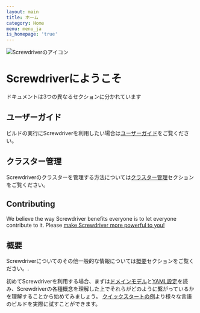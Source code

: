```yaml
---
layout: main
title: ホーム
category: Home
menu: menu_ja
is_homepage: 'true'
---
```

<div class="top">
    <img src="/screwdriver-cd-guide/assets/Screwdriver_Icon_Full@1x.png" alt="Screwdriverのアイコン">
    <h1>Screwdriverにようこそ</h1>
    <p>ドキュメントは3つの異なるセクションに分かれています</p>
</div>

<div class="row">
    <div class="col-xs-6 col-md-4 ug">
        <h2>ユーザーガイド</h2>
        <p>ビルドの実行にScrewdriverを利用したい場合は<a href="/screwdriver-cd-guide/ja/user-guide/quickstart">ユーザーガイド</a>をご覧ください。</p>
    </div>
    <div class="col-xs-6 col-md-4 cm">
        <h2>クラスター管理</h2>
        <p>Screwdriverのクラスターを管理する方法については<a href="/screwdriver-cd-guide/ja/cluster-management">クラスター管理</a>セクションをご覧ください。</p>
    </div>
    <div class="col-xs-6 col-md-4 cm">
        <h2>Contributing</h2>
        <p>
            We believe the way Screwdriver benefits everyone is to let everyone contribute to 
            it. Please <a href="/screwdriver-cd-guide/contributing">make Screwdriver more 
            powerful to you!</a>
        </p>
    </div>
    <div class="col-xs-6 col-md-4 about">
        <h2>概要</h2>
        <p>Screwdriverについてのその他一般的な情報については<a href="/screwdriver-cd-guide/ja/about">概要</a>セクションをご覧ください。.</p>
    </div>
</div>

<div class="row">
    <div class="col-xs-12 extra">
        <p>初めてScrewdriverを利用する場合、まずは<a href="/screwdriver-cd-guide/ja/about/appendix/domain">ドメインモデル</a>と<a href="/screwdriver-cd-guide/ja/user-guide/configuration/index">YAML設定</a>を読み、Screwdriverの各種概念を理解した上でそれらがどのように繋がっているかを理解することから始めてみましょう。
        <a href="/screwdriver-cd-guide/ja/user-guide/quickstart">クイックスタートの例</a>より様々な言語のビルドを実際に試すことができます。</p>
    </div>
</div>
